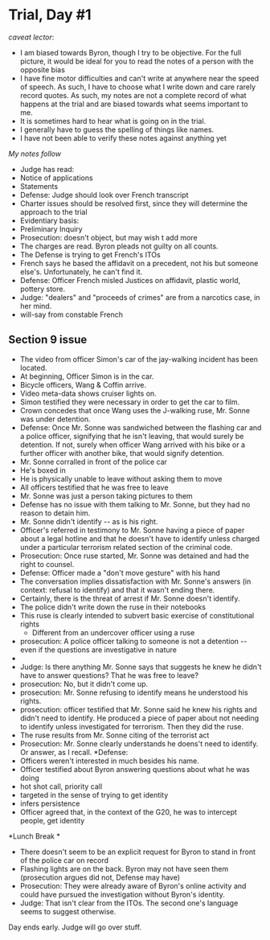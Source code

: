 Trial, Day #1
=========

*caveat lector*:
 * I am biased towards Byron, though I try to be objective. For the
full picture, it would be ideal for you to read the notes of a person
with the opposite bias
 * I have fine motor difficulties and can't write at anywhere near
the speed of speech. As such, I have to choose what I write down and
care rarely record quotes. As such, my notes are not a complete record
of what happens at the trial and are biased towards what seems
important to me.
 * It is sometimes hard to hear what is going on in the trial.
 * I generally have to guess the spelling of things like names.
 * I have not been able to verify these notes against anything yet

*My notes follow*

* Judge has read:
 * Notice of applications
 * Statements
* Defense: Judge should look over French transcript
* Charter issues should be resolved first, since they will determine
the approach to the trial
* Evidentiary basis:
 * Preliminary Inquiry
 * Prosecution: doesn't object, but may wish t add more
* The charges are read. Byron pleads not guilty on all counts.
* The Defense is trying to get French's ITOs
* French says he based the affidavit on a precedent, not his but
someone else's. Unfortunately, he can't find it.
* Defense: Officer French misled Justices on affidavit, plastic world,
pottery store.
* Judge: "dealers" and "proceeds of crimes" are from a narcotics case,
in her mind.
* will-say from constable French

Section 9 issue
----------------------

* The video from officer Simon's car of the jay-walking incident has been located.
* At beginning, Officer Simon is in the car.
* Bicycle officers, Wang & Coffin arrive.
* Video meta-data shows cruiser lights on.
* Simon testified they were necessary in order to get the car to film.
* Crown concedes that once Wang uses the J-walking ruse, Mr. Sonne was under detention.
* Defense: Once Mr. Sonne was sandwiched between the flashing car and
a police officer, signifying that he isn't leaving, that would surely
be detention. If not, surely when officer Wang arrived with his bike
or a further officer with another bike, that would signify detention.
 * Mr. Sonne corralled in front of the police car
 * He's boxed in
 * He is physically unable to leave without asking them to move
 * All officers testified that he was free to leave
 * Mr. Sonne was just a person taking pictures to them
* Defense has no issue with them talking to Mr. Sonne, but they had no
reason to detain him.
* Mr. Sonne didn't identify -- as is his right.
* Officer's referred in testimony to Mr. Sonne having a piece of paper
about a legal hotline and that he doesn't have to identify unless
charged under a particular terrorism related section of the criminal
code.
* Prosecution: Once ruse started, Mr. Sonne was detained and had the
right to counsel.
* Defense: Officer made a "don't move gesture" with his hand
* The conversation implies dissatisfaction with Mr. Sonne's answers
(in context: refusal to identify) and that it wasn't ending there.
* Certainly, there is the threat of arrest if Mr. Sonne doesn't identify.
* The police didn't write down the ruse in their notebooks
* This ruse is clearly intended to subvert basic exercise of
constitutional rights
  * Different from an undercover officer using a ruse
* prosecution: A police officer talking to someone is not a detention
-- even if the questions are investigative in nature
* <precedent of above is given>
* Judge: Is there anything Mr. Sonne says that suggests he knew he
didn't have to answer questions? That he was free to leave?
* prosecution: No, but it didn't come up.
* prosecution: Mr. Sonne refusing to identify means he understood his rights.
* prosecution: officer testified that Mr. Sonne said he knew his
rights and didn't need to identify. He produced a piece of paper about
not needing to identify unless investigated for terrorism. Then they
did the ruse.
 * The ruse results from Mr. Sonne citing of the terrorist act
* Prosecution: Mr. Sonne clearly understands he doens't need to
identify. Or answer, as I recall.
*Defense:
 * Officers weren't interested in much besides his name.
 * Officer testified about Byron answering questions about what he was doing
 * hot shot call, priority call
 * targeted in the sense of trying to get identity
 * infers persistence
 * Officer agreed that, in the context of the G20, he was to
intercept people, get identity

*Lunch Break *

* There doesn't seem to be an explicit request for Byron to stand in
front of the police car on record
* Flashing lights are on the back. Byron may not have seen them
(prosecution argues did not, Defense may have)
* Prosecution: They were already aware of Byron's online activity and
could have pursued the investigation without Byron's identity.
* Judge: That isn't clear from the ITOs. The second one's language
seems to suggest otherwise.


Day ends early. Judge will go over stuff.

